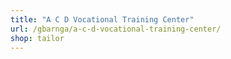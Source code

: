 ```yaml
---
title: "A C D Vocational Training Center"
url: /gbarnga/a-c-d-vocational-training-center/
shop: tailor
---
```

